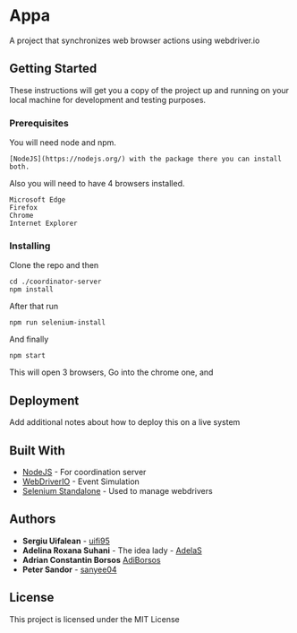 # Appa

A project that synchronizes web browser actions using webdriver.io

## Getting Started

These instructions will get you a copy of the project up and running on your local machine for development and testing purposes. 

### Prerequisites

You will need node and npm.

```
[NodeJS](https://nodejs.org/) with the package there you can install both.
```

Also you will need to have 4 browsers installed.

```
Microsoft Edge
Firefox
Chrome
Internet Explorer
```

### Installing

Clone the repo and then
```
cd ./coordinator-server
npm install
```

After that run

```
npm run selenium-install
```

And finally

```
npm start
```

This will open 3 browsers, Go into the chrome one, and

## Deployment

Add additional notes about how to deploy this on a live system

## Built With

* [NodeJS](https://nodejs.org/) - For coordination server
* [WebDriverIO](https://webdriver.io/) - Event Simulation
* [Selenium Standalone](https://webdriver.io/docs/selenium-standalone-service.html) - Used to manage webdrivers


## Authors

* **Sergiu Uifalean** - [uifi95](https://github.com/uifi95)
* **Adelina Roxana Suhani** - The idea lady - [AdelaS](https://github.com/AdelaS)
* **Adrian Constantin Borsos**  [AdiBorsos](https://github.com/AdiBorsos)
* **Peter Sandor** - [sanyee04](https://github.com/sanyee04)


## License

This project is licensed under the MIT License
